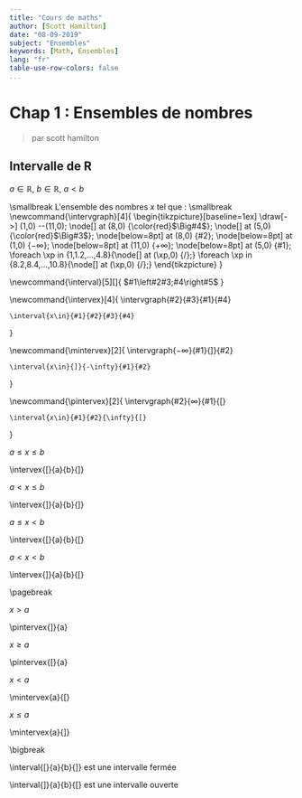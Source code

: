 ```yaml
---
title: "Cours de maths"
author: [Scott Hamilton]
date: "08-09-2019"
subject: "Ensembles"
keywords: [Math, Ensembles]
lang: "fr"
table-use-row-colors: false
...
```


# Chap 1 : Ensembles de nombres

 > par scott hamilton

## Intervalle de R

$a\in\mathbb R$, $b\in\mathbb R$, $a < b$

\smallbreak
L'ensemble des nombres $x$ tel que : 
\smallbreak
\newcommand{\intervgraph}[4]{
\begin{tikzpicture}[baseline=1ex]
    \draw[->] (1,0) --(11,0);
    \node[] at (8,0) {\color{red}$\Big#4$};
    \node[] at (5,0) {\color{red}$\Big#3$};
    \node[below=8pt] at (8,0) {#2};
    \node[below=8pt] at (1,0) {$-\infty$};
    \node[below=8pt] at (11,0) {$+\infty$};
    \node[below=8pt] at (5,0) {#1};
    \foreach \xp in {1,1.2,...,4.8}{\node[] at (\xp,0) {/};}
    \foreach \xp in {8.2,8.4,...,10.8}{\node[] at (\xp,0) {/};}
\end{tikzpicture}
}

\newcommand{\interval}[5][]{
	$#1\left#2#3;#4\right#5$
}

\newcommand{\intervex}[4]{
	\intervgraph{#2}{#3}{#1}{#4}

	\interval{x\in}{#1}{#2}{#3}{#4}
}

\newcommand{\mintervex}[2]{
	\intervgraph{$-\infty$}{#1}{]}{#2}

	\interval{x\in}{]}{-\infty}{#1}{#2}
}

\newcommand{\pintervex}[2]{
	\intervgraph{#2}{$\infty$}{#1}{[}

	\interval{x\in}{#1}{#2}{\infty}{[}
}


$a\leqslant x \leqslant b$

\intervex{[}{a}{b}{]}

$a < x \leqslant b$

\intervex{]}{a}{b}{]}

$a\leqslant x < b$

\intervex{[}{a}{b}{[}

$a < x < b$

\intervex{]}{a}{b}{[}

\pagebreak

$x > a$

\pintervex{]}{a}

$x\geqslant a$

\pintervex{[}{a}

$x < a$

\mintervex{a}{[}

$x\leqslant a$

\mintervex{a}{]}

\bigbreak

\interval{[}{a}{b}{]} est une intervalle fermée

\interval{]}{a}{b}{[} est une intervalle ouverte
